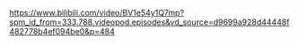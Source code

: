 https://www.bilibili.com/video/BV1e54y1Q7mp?spm_id_from=333.788.videopod.episodes&vd_source=d9699a928d44448f482778b4ef094be0&p=484